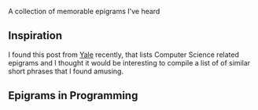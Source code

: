 A collection of memorable epigrams I've heard

## Inspiration
I found this post from [Yale](https://cpsc.yale.edu/epigrams-programming) recently, that lists Computer Science related epigrams and I thought it would be interesting to compile a list of of similar short phrases that I found amusing.


## Epigrams in Programming
